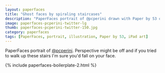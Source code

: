 ```yaml
---
layout: paperfaces
title: "Ghost faces by spiraling staircases"
description: "PaperFaces portrait of @pcperini drawn with Paper by 53 on an iPad."
image: paperfaces-pcperini-twitter-lg
thumb: paperfaces-pcperini-twitter-150.jpg
category: paperfaces
tags: [PaperFaces, portrait, illustration, Paper by 53, iPad art]
---
```


PaperFaces portrait of [@pcperini](http://twitter.com/pcperini). Perspective might be off and if you tried to walk up these stairs I'm sure you'd fall on your face.

{% include paperfaces-boilerplate-2.html %}